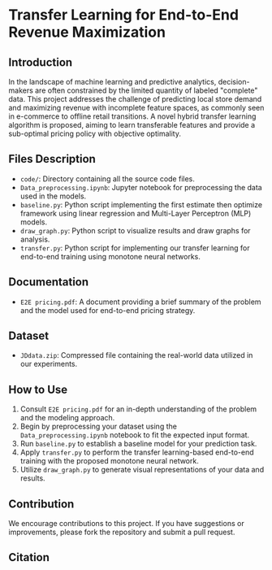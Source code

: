 # Transfer Learning for End-to-End Revenue Maximization

## Introduction
In the landscape of machine learning and predictive analytics, decision-makers are often constrained by the limited quantity of labeled "complete" data. This project addresses the challenge of predicting local store demand and maximizing revenue with incomplete feature spaces, as commonly seen in e-commerce to offline retail transitions. A novel hybrid transfer learning algorithm is proposed, aiming to learn transferable features and provide a sub-optimal pricing policy with objective optimality.

## Files Description
- `code/`: Directory containing all the source code files.
- `Data_preprocessing.ipynb`: Jupyter notebook for preprocessing the data used in the models.
- `baseline.py`: Python script implementing the first estimate then optimize framework using linear regression and Multi-Layer Perceptron (MLP) models.
- `draw_graph.py`: Python script to visualize results and draw graphs for analysis.
- `transfer.py`: Python script for implementing our transfer learning for end-to-end training using monotone neural networks.

## Documentation
- `E2E pricing.pdf`: A document providing a brief summary of the problem and the model used for end-to-end pricing strategy.

## Dataset
- `JDdata.zip`: Compressed file containing the real-world data utilized in our experiments.

## How to Use
1. Consult `E2E pricing.pdf` for an in-depth understanding of the problem and the modeling approach.
2. Begin by preprocessing your dataset using the `Data_preprocessing.ipynb` notebook to fit the expected input format.
3. Run `baseline.py` to establish a baseline model for your prediction task.
4. Apply `transfer.py` to perform the transfer learning-based end-to-end training with the proposed monotone neural network.
5. Utilize `draw_graph.py` to generate visual representations of your data and results.

## Contribution
We encourage contributions to this project. If you have suggestions or improvements, please fork the repository and submit a pull request.

## Citation
